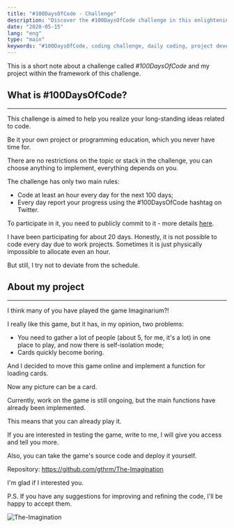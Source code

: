 ```yaml
---
title: "#100DaysOfCode - Challenge"
description: "Discover the #100DaysOfCode challenge in this enlightening post, where I share my journey and the development of an online version of the game 'Imaginarium'. Learn about the challenge, my experiences, and how I'm bringing a classic game to the digital realm."
date: "2020-05-15"
lang: "eng"
type: "main"
keywords: "#100DaysOfCode, coding challenge, daily coding, project development, Imaginarium, online game development, programming journey, self-improvement, coding skills, game adaptation, digital transformation, creative coding project, personal coding experience, GitHub repository, game testing invitation, code refinement, Imaginarium online version"
---
```


This is a short note about a challenge called *#100DaysOfCode* and my project within the framework of this challenge.

## What is #100DaysOfCode? ##

-----------------------------------

This challenge is aimed to help you realize your long-standing ideas related to code.

Be it your own project or programming education, which you never have time for.

There are no restrictions on the topic or stack in the challenge, you can choose anything to implement, everything depends on you.

The challenge has only two main rules:

- Code at least an hour every day for the next 100 days;
- Every day report your progress using the #100DaysOfCode hashtag on Twitter.

To participate in it, you need to publicly commit to it - more details [here](https://www.100daysofcode.com/).

I have been participating for about 20 days.
Honestly, it is not possible to code every day due to work projects.
Sometimes it is just physically impossible to allocate even an hour.

But still, I try not to deviate from the schedule.

## About my project ##

-----------------------------------

I think many of you have played the game Imaginarium?!

I really like this game, but it has, in my opinion, two problems:

- You need to gather a lot of people (about 5, for me, it's a lot) in one place to play, and now there is self-isolation mode;
- Cards quickly become boring.

And I decided to move this game online and implement a function for loading cards.

Now any picture can be a card.

Currently, work on the game is still ongoing, but the main functions have already been implemented.

This means that you can already play it.

If you are interested in testing the game, write to me, I will give you access and tell you more.

Also, you can take the game's source code and deploy it yourself.

Repository: <https://github.com/gthrm/The-Imagination>

I'm glad if I interested you.

P.S. If you have any suggestions for improving and refining the code, I'll be happy to accept them.

![The-Imagination](https://cloud.cdroma.ru/upload/897ac9b6e3623895213a05df28efd2071590515216564.gif "The-Imagination")
